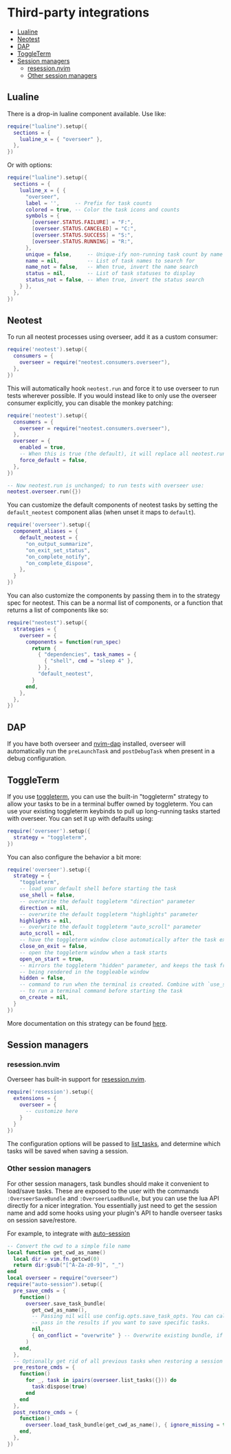 # Third-party integrations

<!-- TOC -->

- [Lualine](#lualine)
- [Neotest](#neotest)
- [DAP](#dap)
- [ToggleTerm](#toggleterm)
- [Session managers](#session-managers)
  - [resession.nvim](#resessionnvim)
  - [Other session managers](#other-session-managers)

<!-- /TOC -->

## Lualine

There is a drop-in lualine component available. Use like:

```lua
require("lualine").setup({
  sections = {
    lualine_x = { "overseer" },
  },
})
```

Or with options:

```lua
require("lualine").setup({
  sections = {
    lualine_x = { {
      "overseer",
      label = '',     -- Prefix for task counts
      colored = true, -- Color the task icons and counts
      symbols = {
        [overseer.STATUS.FAILURE] = "F:",
        [overseer.STATUS.CANCELED] = "C:",
        [overseer.STATUS.SUCCESS] = "S:",
        [overseer.STATUS.RUNNING] = "R:",
      },
      unique = false,     -- Unique-ify non-running task count by name
      name = nil,         -- List of task names to search for
      name_not = false,   -- When true, invert the name search
      status = nil,       -- List of task statuses to display
      status_not = false, -- When true, invert the status search
    } },
  },
})
```

## Neotest

To run all neotest processes using overseer, add it as a custom consumer:

```lua
require('neotest').setup({
  consumers = {
    overseer = require("neotest.consumers.overseer"),
  },
})
```

This will automatically hook `neotest.run` and force it to use overseer to run tests wherever possible. If you would instead like to only use the overseer consumer explicitly, you can disable the monkey patching:

```lua
require('neotest').setup({
  consumers = {
    overseer = require("neotest.consumers.overseer"),
  },
  overseer = {
    enabled = true,
    -- When this is true (the default), it will replace all neotest.run.* commands
    force_default = false,
  },
})

-- Now neotest.run is unchanged; to run tests with overseer use:
neotest.overseer.run({})
```

You can customize the default components of neotest tasks by setting the `default_neotest` component alias (when unset it maps to `default`).

```lua
require('overseer').setup({
  component_aliases = {
    default_neotest = {
      "on_output_summarize",
      "on_exit_set_status",
      "on_complete_notify",
      "on_complete_dispose",
    },
  }
})
```

You can also customize the components by passing them in to the strategy spec for neotest. This can be a normal list of components, or a function that returns a list of components like so:

```lua
require("neotest").setup({
  strategies = {
    overseer = {
      components = function(run_spec)
        return {
          { "dependencies", task_names = {
            { "shell", cmd = "sleep 4" },
          } },
          "default_neotest",
        }
      end,
    },
  },
})
```

## DAP

If you have both overseer and [nvim-dap](https://github.com/mfussenegger/nvim-dap) installed, overseer will automatically run the `preLaunchTask` and `postDebugTask` when present in a debug configuration.

## ToggleTerm

If you use [toggleterm](https://github.com/akinsho/toggleterm.nvim), you can use the built-in "toggleterm" strategy to allow your tasks to be in a terminal buffer owned by toggleterm. You can use your existing toggleterm keybinds to pull up long-running tasks started with overseer. You can set it up with defaults using:

```lua
require('overseer').setup({
  strategy = "toggleterm",
})
```

You can also configure the behavior a bit more:

```lua
require('overseer').setup({
  strategy = {
    "toggleterm",
    -- load your default shell before starting the task
    use_shell = false,
    -- overwrite the default toggleterm "direction" parameter
    direction = nil,
    -- overwrite the default toggleterm "highlights" parameter
    highlights = nil,
    -- overwrite the default toggleterm "auto_scroll" parameter
    auto_scroll = nil,
    -- have the toggleterm window close automatically after the task exits
    close_on_exit = false,
    -- open the toggleterm window when a task starts
    open_on_start = true,
    -- mirrors the toggleterm "hidden" parameter, and keeps the task from
    -- being rendered in the toggleable window
    hidden = false,
    -- command to run when the terminal is created. Combine with `use_shell`
    -- to run a terminal command before starting the task
    on_create = nil,
  }
})
```

More documentation on this strategy can be found [here](strategies.md#toggletermopts).

## Session managers

### resession.nvim

Overseer has built-in support for [resession.nvim](https://github.com/stevearc/resession.nvim).

```lua
require('resession').setup({
  extensions = {
    overseer = {
      -- customize here
    }
  }
})
```

The configuration options will be passed to [list_tasks](reference.md#list_tasksopts), and determine which tasks will be saved when saving a session.

### Other session managers

For other session managers, task bundles should make it convenient to load/save tasks. These are exposed to the user with the commands `:OverseerSaveBundle` and `:OverseerLoadBundle`, but you can use the lua API directly for a nicer integration. You essentially just need to get the session name and add some hooks using your plugin's API to handle overseer tasks on session save/restore.

For example, to integrate with [auto-session](https://github.com/rmagatti/auto-session)

```lua
-- Convert the cwd to a simple file name
local function get_cwd_as_name()
  local dir = vim.fn.getcwd(0)
  return dir:gsub("[^A-Za-z0-9]", "_")
end
local overseer = require("overseer")
require("auto-session").setup({
  pre_save_cmds = {
    function()
      overseer.save_task_bundle(
        get_cwd_as_name(),
        -- Passing nil will use config.opts.save_task_opts. You can call list_tasks() explicitly and
        -- pass in the results if you want to save specific tasks.
        nil,
        { on_conflict = "overwrite" } -- Overwrite existing bundle, if any
      )
    end,
  },
  -- Optionally get rid of all previous tasks when restoring a session
  pre_restore_cmds = {
    function()
      for _, task in ipairs(overseer.list_tasks({})) do
        task:dispose(true)
      end
    end
  },
  post_restore_cmds = {
    function()
      overseer.load_task_bundle(get_cwd_as_name(), { ignore_missing = true })
    end,
  },
})
```
